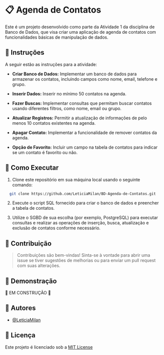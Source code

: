 # 📋 Agenda de Contatos

Este é um projeto desenvolvido como parte da Atividade 1 da disciplina de Banco de Dados, que visa criar uma aplicação de agenda de contatos com funcionalidades básicas de manipulação de dados.

## 🔸 Instruções
A seguir estão as instruções para a atividade:

- **Criar Banco de Dados:** Implementar um banco de dados para armazenar os contatos, incluindo campos como nome, email, telefone e grupo.

- **Inserir Dados:** Inserir no mínimo 50 contatos na agenda.

- **Fazer Buscas:** Implementar consultas que permitam buscar contatos usando diferentes filtros, como nome, email ou grupo.

- **Atualizar Registros:** Permitir a atualização de informações de pelo menos 10 contatos existentes na agenda.

- **Apagar Contato:** Implementar a funcionalidade de remover contatos da agenda.

- **Opção de Favorito:** Incluir um campo na tabela de contatos para indicar se um contato é favorito ou não.

## 🔸 Como Executar

1. Clone este repositório em sua máquina local usando o seguinte comando:

```bash
  git clone https://github.com/LeticiaMilan/BD-Agenda-de-Contatos.git
```
2. Execute o script SQL fornecido para criar o banco de dados e preencher a tabela de contatos.

3. Utilize o SGBD de sua escolha (por exemplo, PostgreSQL) para executar consultas e realizar as operações de inserção, busca, atualização e exclusão de contatos conforme necessário.

## 🔸 Contribuição

> Contribuições são bem-vindas! Sinta-se à vontade para abrir uma issue se tiver sugestões de melhorias ou para enviar um pull request com suas alterações.

## 🔸 Demonstração

🚧 EM CONSTRUÇÃO 🚧

## 🔸 Autores

- [@LeticiaMilan](https://www.github.com/LeticiaMilan)

## 🔸 Licença

Este projeto é licenciado sob a [MIT License](https://choosealicense.com/licenses/mit/)
